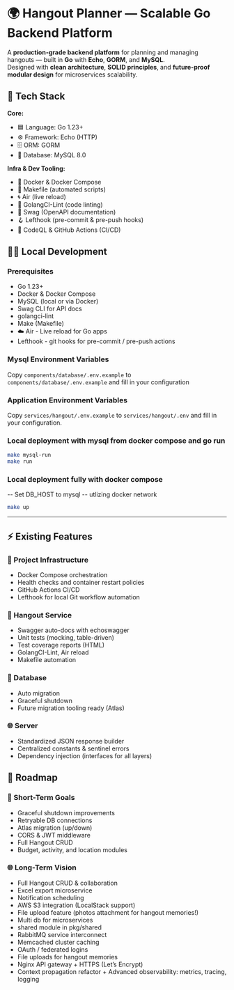 # 🌍 Hangout Planner — Scalable Go Backend Platform

A **production-grade backend platform** for planning and managing hangouts — built in **Go** with **Echo**, **GORM**, and **MySQL**.  
Designed with **clean architecture**, **SOLID principles**, and **future-proof modular design** for microservices scalability.

## 🚀 Tech Stack

**Core:**

- 🟦 Language: Go 1.23+
- ⚙️ Framework: Echo (HTTP)
- 🗄️ ORM: GORM
- 💾 Database: MySQL 8.0

**Infra & Dev Tooling:**

- 🐳 Docker & Docker Compose
- 🧰 Makefile (automated scripts)
- 🌀 Air (live reload)
- 🧹 GolangCI-Lint (code linting)
- 🧾 Swag (OpenAPI documentation)
- 🪝 Lefthook (pre-commit & pre-push hooks)
- 🧪 CodeQL & GitHub Actions (CI/CD)

## 🏃‍♂️ Local Development

### Prerequisites

- Go 1.23+
- Docker & Docker Compose
- MySQL (local or via Docker)
- Swag CLI for API docs
- golangci-lint
- Make (Makefile)
- ☁️ Air - Live reload for Go apps
- Lefthook - git hooks for pre-commit / pre-push actions

### Mysql Environment Variables

Copy `components/database/.env.example` to `components/database/.env.example` and fill in your configuration

### Application Environment Variables

Copy `services/hangout/.env.example` to `services/hangout/.env` and fill in your configuration.

### Local deployment with mysql from docker compose and go run

```sh
make mysql-run
make run
```

### Local deployment fully with docker compose

-- Set DB_HOST to mysql -- utlizing docker network

```sh
make up
```

---

## ⚡ Existing Features

### 🔧 Project Infrastructure

- Docker Compose orchestration
- Health checks and container restart policies
- GitHub Actions CI/CD
- Lefthook for local Git workflow automation

### 💬 Hangout Service

- Swagger auto-docs with echoswagger
- Unit tests (mocking, table-driven)
- Test coverage reports (HTML)
- GolangCI-Lint, Air reload
- Makefile automation

### 💾 Database

- Auto migration
- Graceful shutdown
- Future migration tooling ready (Atlas)

### 🌐 Server

- Standardized JSON response builder
- Centralized constants & sentinel errors
- Dependency injection (interfaces for all layers)

## 🧭 Roadmap

### 🧩 Short-Term Goals

- Graceful shutdown improvements
- Retryable DB connections
- Atlas migration (up/down)
- CORS & JWT middleware
- Full Hangout CRUD
- Budget, activity, and location modules

### 🌐 Long-Term Vision

- Full Hangout CRUD & collaboration
- Excel export microservice
- Notification scheduling
- AWS S3 integration (LocalStack support)
- File upload feature (photos attachment for hangout memories!)
- Multi db for microservices
- shared module in pkg/shared
- RabbitMQ service interconnect
- Memcached cluster caching
- OAuth / federated logins
- File uploads for hangout memories
- Nginx API gateway + HTTPS (Let’s Encrypt)
- Context propagation refactor + Advanced observability: metrics, tracing, logging
